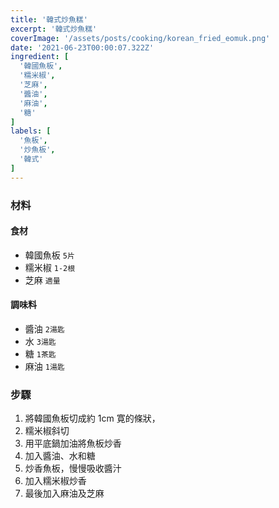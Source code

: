 ```yaml
---
title: '韓式炒魚糕'
excerpt: '韓式炒魚糕'
coverImage: '/assets/posts/cooking/korean_fried_eomuk.png'
date: '2021-06-23T00:00:07.322Z'
ingredient: [
  '韓國魚板',
  '糯米椒',
  '芝麻',
  '醬油',
  '麻油',
  '糖'
]
labels: [
  '魚板',
  '炒魚板',
  '韓式'
]
---
```


### 材料


#### 食材

- 韓國魚板 `5片`
- 糯米椒 `1-2根`
- 芝麻 `適量`

#### 調味料

- 醬油 `2湯匙`
- 水 `3湯匙`
- 糖 `1茶匙`
- 麻油 `1湯匙`


### 步驟

1. 將韓國魚板切成約 1cm 寛的條狀，
2. 糯米椒斜切
3. 用平底鍋加油將魚板炒香
3. 加入醬油、水和糖
4. 炒香魚板，慢慢吸收醬汁
5. 加入糯米椒炒香
6. 最後加入麻油及芝麻

